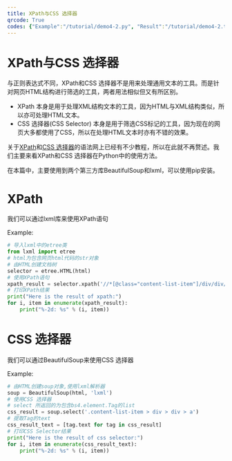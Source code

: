 ```yaml
---
title: XPath与CSS 选择器
qrcode: True
codes: {"Example":"/tutorial/demo4-2.py", "Result":"/tutorial/demo4-2.txt"}
---
```


# XPath与CSS 选择器
与正则表达式不同，XPath和CSS 选择器不是用来处理通用文本的工具。而是针对网页HTML结构进行筛选的工具，两者用法相似但又有所区别。
* XPath 本身是用于处理XML结构文本的工具，因为HTML与XML结构类似，所以亦可处理HTML文本。
* CSS 选择器(CSS Selector) 本身是用于筛选CSS标记的工具，因为现在的网页大多都使用了CSS，所以在处理HTML文本时亦有不错的效果。

关于[XPath](http://www.w3school.com.cn/xpath/xpath_intro.asp)和[CSS 选择器](http://www.w3school.com.cn/cssref/css_selectors.asp)的语法网上已经有不少教程，所以在此就不再赘述。我们主要来看XPath和CSS 选择器在Python中的使用方法。

在本篇中，主要使用到两个第三方库BeautifulSoup和lxml，可以使用pip安装。

# XPath
我们可以通过lxml库来使用XPath语句

Example:
``` Python
# 导入lxml中的etree类
from lxml import etree
# html为包含网页html代码的str对象
# 由HTML创建文档树
selector = etree.HTML(html)
# 使用XPath语句
xpath_result = selector.xpath('//*[@class="content-list-item"]/div/div/a/text()')
# 打印XPath结果
print("Here is the result of xpath:")
for i, item in enumerate(xpath_result):
    print("%-2d: %s" % (i, item))
```

# CSS 选择器
我们可以通过BeautifulSoup来使用CSS 选择器

Example:
``` Python
# 由HTML创建soup对象,使用lxml解析器
soup = BeautifulSoup(html, 'lxml')
# 使用CSS 选择器
# select 所返回的为包含bs4.element.Tag的list
css_result = soup.select('.content-list-item > div > div > a')
# 提取Tag的text
css_result_text = [tag.text for tag in css_result]
# 打印CSS Selector结果
print("Here is the result of css selector:")
for i, item in enumerate(css_result_text):
    print("%-2d: %s" % (i, item))
```